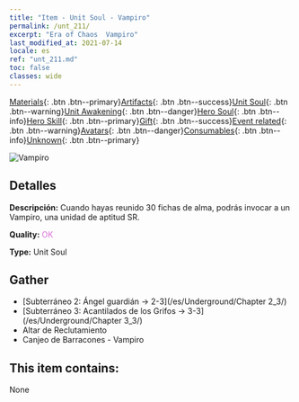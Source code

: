 ```yaml
---
title: "Item - Unit Soul - Vampiro"
permalink: /unt_211/
excerpt: "Era of Chaos  Vampiro"
last_modified_at: 2021-07-14
locale: es
ref: "unt_211.md"
toc: false
classes: wide
---
```

 [Materials](/ItemsES/){: .btn .btn--primary}[Artifacts](/ItemsES/Artifacts/){: .btn .btn--success}[Unit Soul](/ItemsES/UnitSoul/){: .btn .btn--warning}[Unit Awakening](/ItemsES/UnitAwakening/){: .btn .btn--danger}[Hero Soul](/ItemsES/HeroSoul/){: .btn .btn--info}[Hero Skill](/ItemsES/HeroSkill/){: .btn .btn--primary}[Gift](/ItemsES/Gift/){: .btn .btn--success}[Event related](/ItemsES/Events/){: .btn .btn--warning}[Avatars](/ItemsES/Avatars/){: .btn .btn--danger}[Consumables](/ItemsES/Consumables/){: .btn .btn--info}[Unknown](/ItemsES/Unknown/){: .btn .btn--primary}

 ![Vampiro](/images/u/ti_xixuegui.jpg)

## Detalles
 **Descripción:** Cuando hayas reunido 30 fichas de alma, podrás invocar a un Vampiro, una unidad de aptitud SR.

 **Quality:** <span style="color: #DA70D6">OK</span>

 **Type:** Unit Soul

## Gather

*    [Subterráneo 2: Ángel guardián -> 2-3](/es/Underground/Chapter 2_3/) 
*    [Subterráneo 3: Acantilados de los Grifos -> 3-3](/es/Underground/Chapter 3_3/) 
*    Altar de Reclutamiento 
*    Canjeo de Barracones - Vampiro 

## This item contains:

  None

